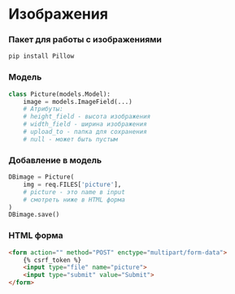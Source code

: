 # Изображения

### Пакет для работы с изображениями
```bash
pip install Pillow 
```

### Модель
```python
class Picture(models.Model):
    image = models.ImageField(...)
    # Атрибуты:
    # height_field - высота изображения
    # width_field - ширина изображения
    # upload_to - папка для сохранения
    # null - может быть пустым
```

### Добавление в модель
```python
DBimage = Picture(
    img = req.FILES['picture'],
    # picture - это name в input
    # смотреть ниже в HTML форма
)
DBimage.save()
```
### HTML форма
```HTML
<form action="" method="POST" enctype="multipart/form-data">
    {% csrf_token %}
    <input type="file" name="picture">
    <input type="submit" value="Submit">
</form>
```
